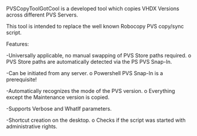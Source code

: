 PVSCopyToolGotCool is a developed tool which copies VHDX Versions across different PVS Servers.

This tool is intended to replace the well known Robocopy PVS copy/sync script.

Features:

-Universally applicable, no manual swapping of PVS Store paths required.
  o PVS Store paths are automatically detected via the PS PVS Snap-In.
  
-Can be initiated from any server.
  o Powershell PVS Snap-In is a prerequisite!
  
-Automatically recognizes the mode of the PVS version.
  o Everything except the Maintenance version is copied.
  
-Supports Verbose and WhatIf parameters.

-Shortcut creation on the desktop.
  o Checks if the script was started with administrative rights.

